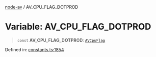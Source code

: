[node-av](../globals.md) / AV\_CPU\_FLAG\_DOTPROD

# Variable: AV\_CPU\_FLAG\_DOTPROD

> `const` **AV\_CPU\_FLAG\_DOTPROD**: [`AVCpuFlag`](../type-aliases/AVCpuFlag.md)

Defined in: [constants.ts:1854](https://github.com/seydx/av/blob/f8631fc881b394300b1479f511d55cf1c370a87f/src/constants/constants.ts#L1854)
